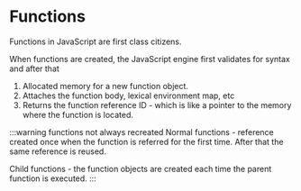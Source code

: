 # Functions

Functions in JavaScript are first class citizens.

When functions are created, the JavaScript engine first validates for syntax and after that

1. Allocated memory for a new function object.
2. Attaches the function body, lexical environment map, etc
3. Returns the function reference ID - which is like a pointer to the memory where the function is located.

:::warning functions not always recreated
Normal functions - reference created once when the function is referred for the first time.
After that the same reference is reused.

Child functions - the function objects are created each time the parent function is executed.
:::
